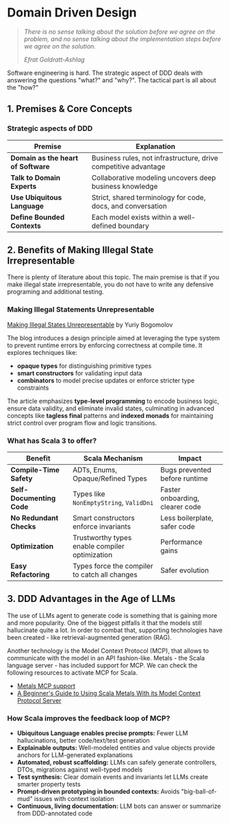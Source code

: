 # Domain Driven Design

> _There is no sense talking about the solution before we agree on the problem, and no sense talking about the implementation steps before we agree on the solution._
>
> _Efrat Goldratt-Ashlag_

Software engineering is hard. The strategic aspect of DDD deals with answering the questions "what?" and "why?".
The tactical part is all about the "how?"

## 1. Premises & Core Concepts

### Strategic aspects of DDD
| Premise                             | Explanation                                                     |
|-------------------------------------|-----------------------------------------------------------------|
| **Domain as the heart of Software** | Business rules, not infrastructure, drive competitive advantage |
| **Talk to Domain Experts**          | Collaborative modeling uncovers deep business knowledge         |
| **Use Ubiquitous Language**         | Strict, shared terminology for code, docs, and conversation     |
| **Define Bounded Contexts**         | Each model exists within a well-defined boundary                |

## 2. Benefits of Making Illegal State Irrepresentable

There is plenty of literature about this topic. 
The main premise is that if you make illegal state irrepresentable, you do not have to write any defensive programing 
and additional testing.

### Making Illegal Statements Unrepresentable

[Making Illegal States Unrepresentable](https://ybogomolov.me/making-illegal-states-unrepresentable) by Yuriy Bogomolov

The blog introduces a design principle aimed at leveraging the type system to prevent runtime errors by enforcing 
correctness at compile time. It explores techniques like:
- **opaque types** for distinguishing primitive types
- **smart constructors** for validating input data
- **combinators**  to model precise updates or enforce stricter type constraints

The article emphasizes **type-level programming** to encode business logic, ensure data validity,
and eliminate invalid states, culminating in advanced concepts like **tagless final** patterns and **indexed monads**
for maintaining strict control over program flow and logic transitions.

### What has Scala 3 to offer?

| Benefit                   | Scala Mechanism                                | Impact                          |
|---------------------------|------------------------------------------------|---------------------------------|
| **Compile-Time Safety**   | ADTs, Enums, Opaque/Refined Types              | Bugs prevented before runtime   |
| **Self-Documenting Code** | Types like `NonEmptyString`, `ValidDni`        | Faster onboarding, clearer code |
| **No Redundant Checks**   | Smart constructors enforce invariants          | Less boilerplate, safer code    |
| **Optimization**          | Trustworthy types enable compiler optimization | Performance gains               |
| **Easy Refactoring**      | Types force the compiler to catch all changes  | Safer evolution                 |


## 3. DDD Advantages in the Age of LLMs

The use of LLMs agent to generate code is something that is gaining more and more popularity.
One of the biggest pitfalls it that the models still hallucinate quite a lot.
In order to combat that, supporting technologies have been created - like retrieval-augmented generation (RAG).

Another technology is the Model Context Protocol (MCP), that allows to communicate with the model in an API fashion-like.
Metals - the Scala language server - has included support for MCP. We can check the following resources to activate 
MCP for Scala.

- [Metals MCP support](https://scalameta.org/metals/blog/2025/05/13/strontium/#mcp-support)
- [A Beginner's Guide to Using Scala Metals With its Model Context Protocol Server](https://softwaremill.com/a-beginners-guide-to-using-scala-metals-with-its-model-context-protocol-server/)

### How Scala improves the feedback loop of MCP?

- **Ubiquitous Language enables precise prompts:** Fewer LLM hallucinations, better code/text/test generation
- **Explainable outputs:** Well-modeled entities and value objects provide anchors for LLM-generated explanations
- **Automated, robust scaffolding:** LLMs can safely generate controllers, DTOs, migrations against well-typed models
- **Test synthesis:** Clear domain events and invariants let LLMs create smarter property tests
- **Prompt-driven prototyping in bounded contexts:** Avoids "big-ball-of-mud" issues with context isolation
- **Continuous, living documentation:** LLM bots can answer or summarize from DDD-annotated code
